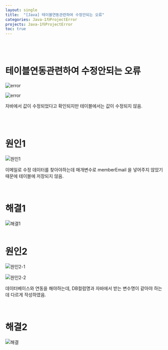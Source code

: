 ```yaml
---
layout: single
title:  "[Java] 테이블연동관련하여 수정안되는 오류"
categories: Java-1차ProjectError
projects: Java-1차ProjectError
toc: true
---
```


<br/><br/>

# 테이블연동관련하여 수정안되는 오류 #

![error](https:/images/2023-04-23-1차프로젝트오류/update(사진)/수정됬다하는데테이블에저장안됨1.png)

![error](https:/images/2023-04-23-1차프로젝트오류/update(사진)/수정됬다하는데테이블에저장안됨2.png)

자바에서 값이 수정되었다고 확인되지만 테이블에서는 값이 수정되지 않음.

<br/><br/>


# 원인1 # 

![원인1](https:/images/2023-04-23-1차프로젝트오류/update(사진)/수정됬다하는데테이블에저장안됨원인2.PNG)

이메일로 수정 데이터를 찾아야하는데 매개변수로 memberEmail 을 넣어주지 않았기 때문에 테이블에 저장되지 않음.


<br/>

# 해결1 #

![해결1](https:/images/2023-04-23-1차프로젝트오류/update(사진)/수정됬다하는데테이블에저장안됨해결2.PNG)
<br/><br/>


# 원인2 # 

![원인2-1](https:/images/2023-04-23-1차프로젝트오류/update(사진)/수정됬다하는데테이블에저장안됨원인.PNG)

![원인2-2](https:/images/2023-04-23-1차프로젝트오류/update(사진)/수정하는데값입력후%20완성하려고보니까오류원인-2.png)

데이터베이스와 연동을 해야하는데, DB컬럼명과 자바에서 받는 변수명이 같아야 하는데 다르게  작성하였음.

<br/>

# 해결2 #

![해결](https:/images/2023-04-23-1차프로젝트오류/update(사진)/수정됬다하는데테이블에저장안됨해결.PNG)

